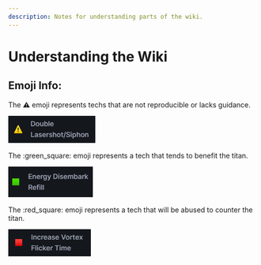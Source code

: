 ```yaml
---
description: Notes for understanding parts of the wiki.
---
```


# Understanding the Wiki

## Emoji Info:

The :warning: emoji represents techs that are not reproducible or lacks guidance.

![Warning Sign](../.gitbook/assets/warningicon.png)

The :green\_square: emoji represents a tech that tends to benefit the titan.

![Green Box](../.gitbook/assets/greenboxicon.png)

The :red\_square: emoji represents a tech that will be abused to counter the titan.

![Red Box](../.gitbook/assets/redboxicon.png)
